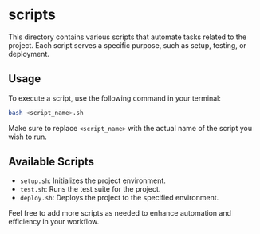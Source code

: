 # scripts
This directory contains various scripts that automate tasks related to the project. Each script serves a specific purpose, such as setup, testing, or deployment. 

## Usage
To execute a script, use the following command in your terminal:

```bash
bash <script_name>.sh
```

Make sure to replace `<script_name>` with the actual name of the script you wish to run. 

## Available Scripts
- `setup.sh`: Initializes the project environment.
- `test.sh`: Runs the test suite for the project.
- `deploy.sh`: Deploys the project to the specified environment.

Feel free to add more scripts as needed to enhance automation and efficiency in your workflow.